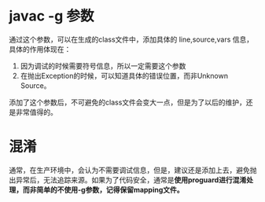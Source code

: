 # javac -g 参数

通过这个参数，可以在生成的class文件中，添加具体的 line,source,vars 信息，具体的作用体现在：

1. 因为调试的时候需要符号信息，所以一定需要这个参数
2. 在抛出Exception的时候，可以知道具体的错误位置，而非Unknown Source。

添加了这个参数后，不可避免的class文件会变大一点，但是为了以后的维护，还是非常值得的。

# 混淆

通常，在生产环境中，会认为不需要调试信息，但是，建议还是添加上去，避免抛出异常后，无法追踪来源。如果为了代码安全，通常是**使用proguard进行混淆处理，而非简单的不使用-g参数，记得保留mapping文件。**